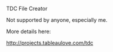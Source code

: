 TDC File Creator

Not supported by anyone, especially me.

More details here:

http://projects.tableaulove.com/tdc
